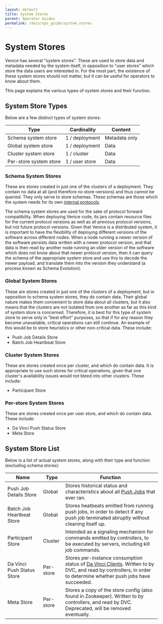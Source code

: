 ```yaml
---
layout: default
title: System Stores
parent: Operator Guides
permalink: /docs/ops_guide/system_stores
---
```


# System Stores

Venice has several "system stores". These are used to store data and metadata needed by the system itself, in opposition 
to "user stores" which store the data users are interested in. For the most part, the existence of these system stores 
should not matter, but it can be useful for operators to know about them.

This page explains the various types of system stores and their function.

## System Store Types

Below are a few distinct types of system stores:

| Type                   | Cardinality    | Content       |
|------------------------|----------------|---------------|
| Schema system store    | 1 / deployment | Metadata only |
| Global system store    | 1 / deployment | Data          |
| Cluster system store   | 1 / cluster    | Data          |
| Per-store system store | 1 / user store | Data          |

### Schema System Stores

These are stores created in just one of the clusters of a deployment. They contain no data at all (and therefore no 
store-versions) and thus cannot be queried. They only serve to store schemas. These schemas are those which the system
needs for its own [internal protocols](https://venicedb.org/javadoc/com/linkedin/venice/serialization/avro/AvroProtocolDefinition.html).

The schema system stores are used for the sake of protocol forward compatibility. When deploying Venice code, its jars 
contain resource files for the current protocol versions as well as all previous protocol versions, but not future 
protocol versions. Given that Venice is a distributed system, it is important to have the flexibility of deploying 
different versions of the software across different nodes. When a node running a newer version of the software persists
data written with a newer protocol version, and that data is then read by another node running an older version of the
software which does not know about that newer protocol version, then it can query the schema of the appropriate system
store and use this to decode the newer payload, and translate them into the version they understand (a process known as
Schema Evolution).

### Global System Stores

These are stores created in just one of the clusters of a deployment, but in opposition to schema system stores, they
do contain data. Their global nature makes them convenient to store data about all clusters, but it also means that the
clusters are not isolated from one another as far as this kind of system store is concerned. Therefore, it is best for
this type of system store to serve only in "best effort" purposes, so that if for any reason they become unavailable,
critical operations can still continue. An example of this would be to store heuristics or other non-critical data.
These include:

- Push Job Details Store
- Batch Job Heartbeat Store

### Cluster System Stores

These are stores created once per cluster, and which do contain data. It is appropriate to use such stores for critical
operations, given that one cluster's availability issues would not bleed into other clusters. These include:

- Participant Store

### Per-store System Stores

These are stores created once per user store, and which do contain data. These include:

- Da Vinci Push Status Store
- Meta Store

## System Store List

Below is a list of actual system stores, along with their type and function (excluding schema stores):

| Name                       | Type      | Function                                                                                                                                                                                                     |
|----------------------------|-----------|--------------------------------------------------------------------------------------------------------------------------------------------------------------------------------------------------------------|
| Push Job Details Store     | Global    | Stores historical status and characteristics about all [Push Jobs](../user_guide/write_api/push_job.md) that ever ran.                                                                                       |
| Batch Job Heartbeat Store  | Global    | Stores heatbeats emitted from running push jobs, in order to detect if any push job terminated abruptly without cleaning itself up.                                                                          |
| Participant Store          | Cluster   | Intended as a signaling mechanism for commands emitted by controllers, to be executed by servers, including kill job commands.                                                                               |
| Da Vinci Push Status Store | Per-store | Stores per-instance consumption status of [Da Vinci Clients](../user_guide/read_api/da_vinci_client.md). Written to by DVC, and read by controllers, in order to determine whether push jobs have succeeded. |
| Meta Store                 | Per-store | Stores a copy of the store config (also found in Zookeeper). Written to by controllers, and read by DVC. Deprecated, will be removed eventually.                                                             |
